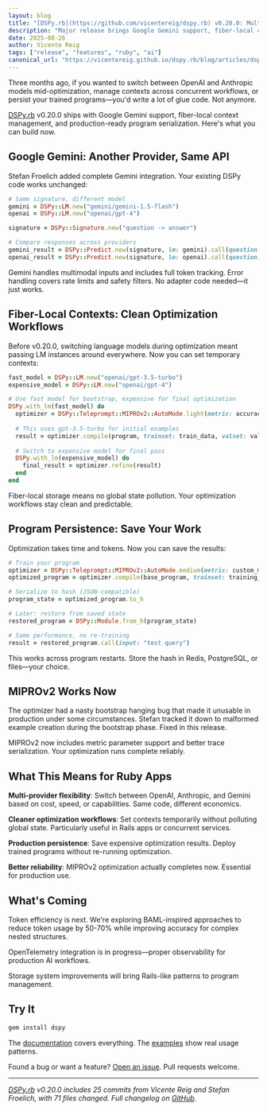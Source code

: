 ```yaml
---
layout: blog
title: "[DSPy.rb](https://github.com/vicentereig/dspy.rb) v0.20.0: Multi-Provider AI, Better Context Management, and Production Persistence"
description: "Major release brings Google Gemini support, fiber-local contexts, and program serialization to [DSPy.rb](https://github.com/vicentereig/dspy.rb)"
date: 2025-08-26
author: Vicente Reig
tags: ["release", "features", "ruby", "ai"]
canonical_url: "https://vicentereig.github.io/dspy.rb/blog/articles/dspy-rb-0-20-0-release-announcement/"
---
```


Three months ago, if you wanted to switch between OpenAI and Anthropic models mid-optimization, manage contexts across concurrent workflows, or persist your trained programs—you'd write a lot of glue code. Not anymore.

[DSPy.rb](https://github.com/vicentereig/dspy.rb) v0.20.0 ships with Google Gemini support, fiber-local context management, and production-ready program serialization. Here's what you can build now.

## Google Gemini: Another Provider, Same API

Stefan Froelich added complete Gemini integration. Your existing DSPy code works unchanged:

```ruby
# Same signature, different model
gemini = DSPy::LM.new("gemini/gemini-1.5-flash")
openai = DSPy::LM.new("openai/gpt-4")

signature = DSPy::Signature.new("question -> answer")

# Compare responses across providers
gemini_result = DSPy::Predict.new(signature, lm: gemini).call(question: "Explain Ruby fibers")
openai_result = DSPy::Predict.new(signature, lm: openai).call(question: "Explain Ruby fibers")
```

Gemini handles multimodal inputs and includes full token tracking. Error handling covers rate limits and safety filters. No adapter code needed—it just works.

## Fiber-Local Contexts: Clean Optimization Workflows  

Before v0.20.0, switching language models during optimization meant passing LM instances around everywhere. Now you can set temporary contexts:

```ruby
fast_model = DSPy::LM.new("openai/gpt-3.5-turbo")
expensive_model = DSPy::LM.new("openai/gpt-4") 

# Use fast model for bootstrap, expensive for final optimization
DSPy.with_lm(fast_model) do
  optimizer = DSPy::Teleprompt::MIPROv2::AutoMode.light(metric: accuracy_metric)
  
  # This uses gpt-3.5-turbo for initial examples
  result = optimizer.compile(program, trainset: train_data, valset: val_data)
  
  # Switch to expensive model for final pass
  DSPy.with_lm(expensive_model) do
    final_result = optimizer.refine(result)
  end
end
```

Fiber-local storage means no global state pollution. Your optimization workflows stay clean and predictable.

## Program Persistence: Save Your Work

Optimization takes time and tokens. Now you can save the results:

```ruby
# Train your program
optimizer = DSPy::Teleprompt::MIPROv2::AutoMode.medium(metric: custom_metric)
optimized_program = optimizer.compile(base_program, trainset: training_data)

# Serialize to hash (JSON-compatible)
program_state = optimized_program.to_h

# Later: restore from saved state  
restored_program = DSPy::Module.from_h(program_state)

# Same performance, no re-training
result = restored_program.call(input: "test query")
```

This works across program restarts. Store the hash in Redis, PostgreSQL, or files—your choice.

## MIPROv2 Works Now

The optimizer had a nasty bootstrap hanging bug that made it unusable in production under some circumstances. 
Stefan tracked it down to malformed example creation during the bootstrap phase. Fixed in this release.

MIPROv2 now includes metric parameter support and better trace serialization. Your optimization runs complete reliably.

## What This Means for Ruby Apps

**Multi-provider flexibility**: Switch between OpenAI, Anthropic, and Gemini based on cost, speed, or capabilities. Same code, different economics.

**Cleaner optimization workflows**: Set contexts temporarily without polluting global state. Particularly useful in Rails apps or concurrent services.

**Production persistence**: Save expensive optimization results. Deploy trained programs without re-running optimization.

**Better reliability**: MIPROv2 optimization actually completes now. Essential for production use.

## What's Coming

Token efficiency is next. We're exploring BAML-inspired approaches to reduce token usage by 50-70% while improving accuracy for complex nested structures.

OpenTelemetry integration is in progress—proper observability for production AI workflows.

Storage system improvements will bring Rails-like patterns to program management.

## Try It

```ruby
gem install dspy
```

The [documentation](https://vicentereig.github.io/dspy.rb/) covers everything. The [examples](https://github.com/vicentereig/dspy.rb/tree/main/examples) show real usage patterns.

Found a bug or want a feature? [Open an issue](https://github.com/vicentereig/dspy.rb/issues). Pull requests welcome.

---

*[DSPy.rb](https://github.com/vicentereig/dspy.rb) v0.20.0 includes 25 commits from Vicente Reig and Stefan Froelich, with 71 files changed. Full changelog on [GitHub](https://github.com/vicentereig/dspy.rb/releases/tag/v0.20.0).*
